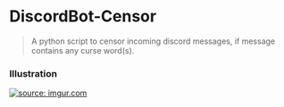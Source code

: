 # DiscordBot-Censor

>A python script to censor incoming discord messages, if message contains any curse word(s).

### Illustration

<a href="https://imgur.com/64Rtf37"><img src="https://i.imgur.com/64Rtf37.gif" title="source: imgur.com" /></a>